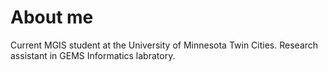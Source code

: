 # About me

Current MGIS student at the University of Minnesota Twin Cities. Research assistant in GEMS Informatics labratory. 
